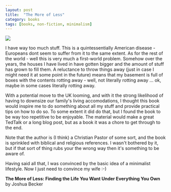 ```yaml
---
layout: post
title:  "The More of Less"
category: books
tags: [books, non-fiction, minimalism]
---
```

<a target="_blank"  href="https://www.amazon.com/gp/product/1601427964/ref=as_li_tl?ie=UTF8&camp=1789&creative=9325&creativeASIN=1601427964&linkCode=as2&tag=42models-20&linkId=c156411c4d014839db233f9b7d51d332"><img border="0" src="//ws-na.amazon-adsystem.com/widgets/q?_encoding=UTF8&MarketPlace=US&ASIN=1601427964&ServiceVersion=20070822&ID=AsinImage&WS=1&Format=_SL160_&tag=42models-20" ></a><img src="//ir-na.amazon-adsystem.com/e/ir?t=42models-20&l=am2&o=1&a=1601427964" width="1" height="1" border="0" alt="" style="border:none !important; margin:0px !important;" />

I have way too much stuff. This is a quintessentially American disease - Europeans dont seem to suffer from it to the same extent. As for the rest of the world - well this is very much a first-world problem. Somehow over the years, the houses I have lived in have gotten bigger and the amount of stuff has grown to fill them. A reluctance to throw things away (just in case I might need it at some point in the future) means that my basement is full of boxes with the contents rotting away - well, not literally rotting away ... ok, maybe in some cases literally rotting away. 

With a potential move to the UK looming, and with it the strong likelihood of having to downsize our family's living accomodations, I thought this book would inspire me to do something about all my stuff and provide practical tips on how to do so. To some extent it did do that, but I found the book to be way too repetitive to be enjoyable. The material would make a great TedTalk or a long blog post, but as a book it was a chore to get through to the end.

Note that the author is (I think) a Christian Pastor of some sort, and the book is sprinkled with biblical and religious references. I wasn't bothered by it, but if that sort of thing rubs your the wrong way then it's something to be aware of.

Having said all that, I was convinced by the basic idea of a minimalist lifestyle. Now I just need to convince my wife :-)

**The More of Less: Finding the Life You Want Under Everything You Own** by Joshua Becker